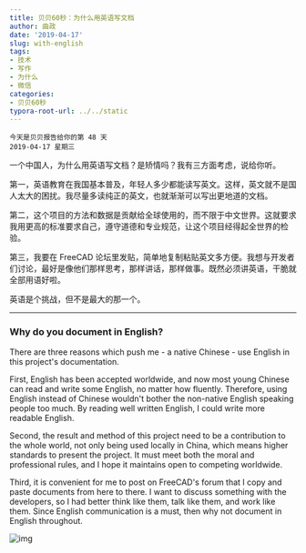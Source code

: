 ```yaml
---
title: 贝贝60秒：为什么用英语写文档
author: 曲政
date: '2019-04-17'
slug: with-english
tags:
- 技术
- 写作
- 为什么
- 微信
categories:
- 贝贝60秒
typora-root-url: ../../static
---
```


```
今天是贝贝报告给你的第 48 天
2019-04-17 星期三
```

一个中国人，为什么用英语写文档？是矫情吗？我有三方面考虑，说给你听。

第一，英语教育在我国基本普及，年轻人多少都能读写英文。这样，英文就不是国人太大的困扰。我尽量多读纯正的英文，也就渐渐可以写出更地道的文档。

第二，这个项目的方法和数据是贡献给全球使用的，而不限于中文世界。这就要求我用更高的标准要求自己，遵守道德和专业规范，让这个项目经得起全世界的检验。

第三，我要在 FreeCAD 论坛里发贴，简单地复制粘贴英文多方便。我想与开发者们讨论，最好是像他们那样思考，那样讲话，那样做事。既然必须讲英语，干脆就全部用语好啦。

英语是个挑战，但不是最大的那一个。

---

### **Why do you document in English?**

There are three reasons which push me - a native Chinese - use English in this project's documentation.

First, English has been accepted worldwide, and now most young Chinese can  read and write some English, no matter how fluently. Therefore, using  English instead of Chinese wouldn't bother the non-native English  speaking people too much. By reading well written English, I could write more readable English.

Second, the result and method of this project need to be a contribution to the  whole world, not only being used locally in China, which means higher  standards to present the project. It must meet both the moral and  professional rules, and I hope it maintains open to competing worldwide.

Third, it is convenient for me to post on FreeCAD's forum that I copy and  paste documents from here to there. I want to discuss something with the developers, so I had better think like them, talk like them, and work  like them. Since English communication is a must, then why not document  in English throughout.

![img](/images/2019-04-17-%E8%B4%9D%E8%B4%9D60%E7%A7%92%EF%BC%9A%E4%B8%BA%E4%BB%80%E4%B9%88%E7%94%A8%E8%8B%B1%E8%AF%AD%E5%86%99%E6%96%87%E6%A1%A3/640-20200416152951338.jpeg)


